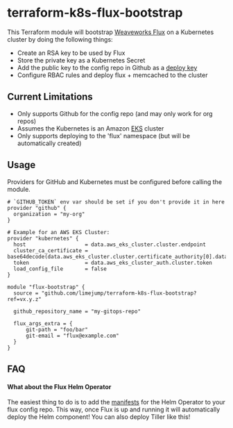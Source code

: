 # terraform-k8s-flux-bootstrap

This Terraform module will bootstrap [Weaveworks Flux][1] on a Kubernetes
cluster by doing the following things:

- Create an RSA key to be used by Flux
- Store the private key as a Kubernetes Secret
- Add the public key to the config repo in Github as a [deploy key][2]
- Configure RBAC rules and deploy flux + memcached to the cluster


## Current Limitations

- Only supports Github for the config repo (and may only work for org repos)
- Assumes the Kubernetes is an Amazon [EKS][3] cluster
- Only supports deploying to the 'flux' namespace (but will be
    automatically created)


## Usage

Providers for GitHub and Kubernetes must be configured before calling the
module.

```hcl
# `GITHUB_TOKEN` env var should be set if you don't provide it in here
provider "github" {
  organization = "my-org"
}

# Example for an AWS EKS Cluster:
provider "kubernetes" {
  host                   = data.aws_eks_cluster.cluster.endpoint
  cluster_ca_certificate = base64decode(data.aws_eks_cluster.cluster.certificate_authority[0].data)
  token                  = data.aws_eks_cluster_auth.cluster.token
  load_config_file       = false
}

module "flux-bootstrap" {
  source = "github.com/limejump/terraform-k8s-flux-bootstrap?ref=vx.y.z"

  github_repository_name = "my-gitops-repo"

  flux_args_extra = {
      git-path = "foo/bar"
      git-email = "flux@example.com"
  }
}
```


## FAQ

#### What about the Flux Helm Operator

The easiest thing to do is to add the [manifests][4] for the Helm Operator to
your flux config repo. This way, once Flux is up and running it will
automatically deploy the Helm component! You can also deploy Tiller like this!


[1]: https://github.com/weaveworks/flux/
[2]: https://developer.github.com/v3/guides/managing-deploy-keys/#deploy-keys
[3]: https://aws.amazon.com/eks/
[4]: https://github.com/weaveworks/flux/tree/master/deploy-helm

